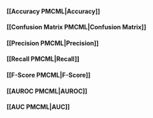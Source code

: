 #### [[Accuracy PMCML|Accuracy]]
#### [[Confusion Matrix PMCML|Confusion Matrix]]
#### [[Precision PMCML|Precision]]
#### [[Recall PMCML|Recall]]
#### [[F-Score PMCML|F-Score]]
#### [[AUROC PMCML|AUROC]]
#### [[AUC PMCML|AUC]]
